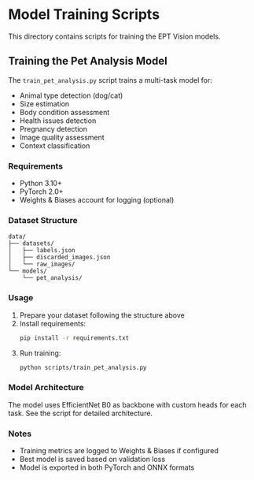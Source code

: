 # Model Training Scripts

This directory contains scripts for training the EPT Vision models.

## Training the Pet Analysis Model

The `train_pet_analysis.py` script trains a multi-task model for:
- Animal type detection (dog/cat)
- Size estimation
- Body condition assessment
- Health issues detection
- Pregnancy detection
- Image quality assessment
- Context classification

### Requirements

- Python 3.10+
- PyTorch 2.0+
- Weights & Biases account for logging (optional)

### Dataset Structure

```
data/
├── datasets/
│   ├── labels.json
│   ├── discarded_images.json
│   └── raw_images/
└── models/
    └── pet_analysis/
```

### Usage

1. Prepare your dataset following the structure above
2. Install requirements:
   ```bash
   pip install -r requirements.txt
   ```
3. Run training:
   ```bash
   python scripts/train_pet_analysis.py
   ```

### Model Architecture

The model uses EfficientNet B0 as backbone with custom heads for each task. See the script for detailed architecture.

### Notes

- Training metrics are logged to Weights & Biases if configured
- Best model is saved based on validation loss
- Model is exported in both PyTorch and ONNX formats 